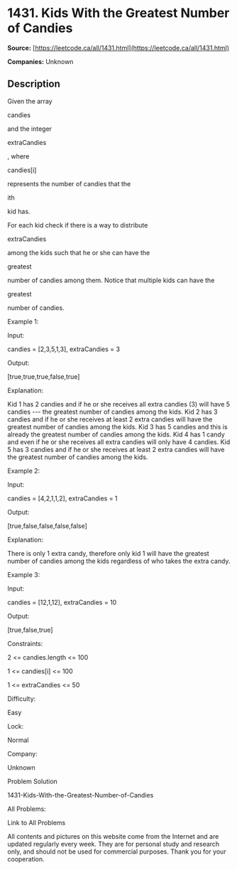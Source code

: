 # 1431. Kids With the Greatest Number of Candies

**Source:** [https://leetcode.ca/all/1431.html](https://leetcode.ca/all/1431.html)

**Companies:** Unknown

## Description

Given the array

candies

and the integer

extraCandies

,
            where

candies[i]

represents the number of candies that the

ith

kid has.

For each kid check if there is a way to distribute

extraCandies

among
                the kids such that he or she can have the

greatest

number of
                candies among them. Notice that multiple kids can have the

greatest

number of candies.

Example 1:

Input:

candies = [2,3,5,1,3], extraCandies = 3

Output:

[true,true,true,false,true]

Explanation:

Kid 1 has 2 candies and if he or she receives all extra candies (3) will have 5 candies --- the greatest number of candies among the kids.
Kid 2 has 3 candies and if he or she receives at least 2 extra candies will have the greatest number of candies among the kids.
Kid 3 has 5 candies and this is already the greatest number of candies among the kids.
Kid 4 has 1 candy and even if he or she receives all extra candies will only have 4 candies.
Kid 5 has 3 candies and if he or she receives at least 2 extra candies will have the greatest number of candies among the kids.

Example 2:

Input:

candies = [4,2,1,1,2], extraCandies = 1

Output:

[true,false,false,false,false]

Explanation:

There is only 1 extra candy, therefore only kid 1 will have the greatest number of candies among the kids regardless of who takes the extra candy.

Example 3:

Input:

candies = [12,1,12], extraCandies = 10

Output:

[true,false,true]

Constraints:

2 <= candies.length <= 100

1 <= candies[i] <= 100

1 <= extraCandies <= 50

Difficulty:

Easy

Lock:

Normal

Company:

Unknown

Problem Solution

1431-Kids-With-the-Greatest-Number-of-Candies

All Problems:

Link to All Problems

All contents and pictures on this website come from the Internet and are updated regularly every week. They are for personal study and research only, and should not be used for commercial purposes. Thank you for your cooperation.

